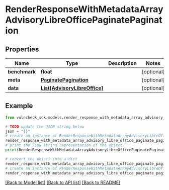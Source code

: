 # RenderResponseWithMetadataArrayAdvisoryLibreOfficePaginatePagination


## Properties

Name | Type | Description | Notes
------------ | ------------- | ------------- | -------------
**benchmark** | **float** |  | [optional] 
**meta** | [**PaginatePagination**](PaginatePagination.md) |  | [optional] 
**data** | [**List[AdvisoryLibreOffice]**](AdvisoryLibreOffice.md) |  | [optional] 

## Example

```python
from vulncheck_sdk.models.render_response_with_metadata_array_advisory_libre_office_paginate_pagination import RenderResponseWithMetadataArrayAdvisoryLibreOfficePaginatePagination

# TODO update the JSON string below
json = "{}"
# create an instance of RenderResponseWithMetadataArrayAdvisoryLibreOfficePaginatePagination from a JSON string
render_response_with_metadata_array_advisory_libre_office_paginate_pagination_instance = RenderResponseWithMetadataArrayAdvisoryLibreOfficePaginatePagination.from_json(json)
# print the JSON string representation of the object
print(RenderResponseWithMetadataArrayAdvisoryLibreOfficePaginatePagination.to_json())

# convert the object into a dict
render_response_with_metadata_array_advisory_libre_office_paginate_pagination_dict = render_response_with_metadata_array_advisory_libre_office_paginate_pagination_instance.to_dict()
# create an instance of RenderResponseWithMetadataArrayAdvisoryLibreOfficePaginatePagination from a dict
render_response_with_metadata_array_advisory_libre_office_paginate_pagination_from_dict = RenderResponseWithMetadataArrayAdvisoryLibreOfficePaginatePagination.from_dict(render_response_with_metadata_array_advisory_libre_office_paginate_pagination_dict)
```
[[Back to Model list]](../README.md#documentation-for-models) [[Back to API list]](../README.md#documentation-for-api-endpoints) [[Back to README]](../README.md)


